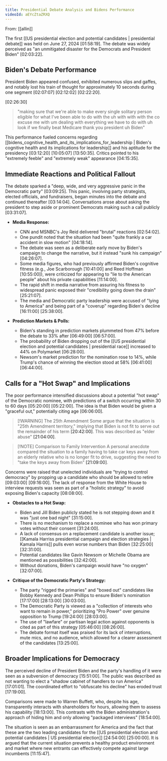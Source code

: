 ```yaml
---
title: Presidential Debate Analysis and Bidens Performance
videoId: aEYcZtaZRXQ
---
```


From: [[allin]] <br/> 

The first [[US presidential election and potential candidates | presidential debate]] was held on June 27, 2024 <a class="yt-timestamp" data-t="01:58:19">[01:58:19]</a>. The debate was widely perceived as "an unmitigated disaster for the Democrats and President Biden" <a class="yt-timestamp" data-t="02:03:22">[02:03:22]</a>.

## Biden's Debate Performance
President Biden appeared confused, exhibited numerous slips and gaffes, and notably lost his train of thought for approximately 10 seconds during one segment <a class="yt-timestamp" data-t="02:07:07">[02:07:07]</a> <a class="yt-timestamp" data-t="02:12:02">[02:12:02]</a> <a class="yt-timestamp" data-t="02:22:20">[02:22:20]</a>.

<a class="yt-timestamp" data-t="02:26:30">[02:26:30]</a>
> "making sure that we're able to make every single solitary person eligible for what I've been able to do with the uh with with with the co excuse me with um dealing with everything we have to do with uh look if we finally beat Medicare thank you president uh Biden"

This performance fueled concerns regarding [[bidens_cognitive_health_and_its_implications_for_leadership | Biden's cognitive health and its implications for leadership]] and his aptitude for the presidency <a class="yt-timestamp" data-t="03:12:20">[03:12:20]</a> <a class="yt-timestamp" data-t="10:05:07">[10:05:07]</a> <a class="yt-timestamp" data-t="13:50:35">[13:50:35]</a>. Critics pointed to his "extremely feeble" and "extremely weak" appearance <a class="yt-timestamp" data-t="04:15:35">[04:15:35]</a>.

## Immediate Reactions and Political Fallout
The debate sparked a "deep, wide, and very aggressive panic in the Democratic party" <a class="yt-timestamp" data-t="03:09:25">[03:09:25]</a>. This panic, involving party strategists, elected officials, and fundraisers, began minutes into the debate and continued thereafter <a class="yt-timestamp" data-t="03:14:04">[03:14:04]</a>. Conversations arose about asking the president to step aside or prominent Democrats making such a call publicly <a class="yt-timestamp" data-t="03:31:07">[03:31:07]</a>.

*   **Media Response:**
    *   CNN and MSNBC's Joy Reid delivered "brutal" reactions <a class="yt-timestamp" data-t="02:54:02">[02:54:02]</a>.
    *   One pundit noted that the situation had been "quite frankly a car accident in slow motion" <a class="yt-timestamp" data-t="04:18:14">[04:18:14]</a>.
    *   The debate was seen as a deliberate early move by Biden's campaign to change the narrative, but it instead "sunk his campaign" <a class="yt-timestamp" data-t="04:26:07">[04:26:07]</a>.
    *   Some media figures, who had previously affirmed Biden's cognitive fitness (e.g., Joe Scarborough <a class="yt-timestamp" data-t="10:41:00">[10:41:00]</a> and Reed Hoffman <a class="yt-timestamp" data-t="10:55:00">[10:55:00]</a>), were criticized for appearing to "lie to the American people" about his private capabilities <a class="yt-timestamp" data-t="11:14:00">[11:14:00]</a>.
    *   The rapid shift in media narrative from assuring his fitness to widespread panic exposed their "credibility going down the drain" <a class="yt-timestamp" data-t="25:21:07">[25:21:07]</a>.
    *   The media and Democratic party leadership were accused of "lying to America" and being part of a "coverup" regarding Biden's decline <a class="yt-timestamp" data-t="16:11:00">[16:11:00]</a> <a class="yt-timestamp" data-t="25:38:00">[25:38:00]</a>.

*   **Prediction Markets & Polls:**
    *   Biden's standing in prediction markets plummeted from 47% before the debate to 33% after <a class="yt-timestamp" data-t="06:49:00">[06:49:00]</a> <a class="yt-timestamp" data-t="06:57:00">[06:57:00]</a>.
    *   The probability of Biden dropping out of the [[US presidential election and potential candidates | presidential race]] increased to 44% on Polymarket <a class="yt-timestamp" data-t="06:28:00">[06:28:00]</a>.
    *   Newsom's market prediction for the nomination rose to 14%, while Trump's chance of winning the election stood at 58% <a class="yt-timestamp" data-t="06:41:00">[06:41:00]</a> <a class="yt-timestamp" data-t="06:44:00">[06:44:00]</a>.

## Calls for a "Hot Swap" and Implications
The poor performance intensified discussions about a potential "hot swap" of the Democratic nominee, with predictions of a switch occurring within 30 to 60 days <a class="yt-timestamp" data-t="05:20:00">[05:20:00]</a> <a class="yt-timestamp" data-t="05:22:00">[05:22:00]</a>. The idea is that Biden would be given a "graceful out," potentially citing age <a class="yt-timestamp" data-t="06:06:00">[06:06:00]</a>.

> [!WARNING] The 25th Amendment
> Some argue that the situation is "25th Amendment territory," implying that Biden is not fit to serve out the remainder of his term <a class="yt-timestamp" data-t="20:42:00">[20:42:00]</a>. This was described as "elder abuse" <a class="yt-timestamp" data-t="21:04:00">[21:04:00]</a>.

> [!NOTE] Comparison to Family Intervention
> A personal anecdote compared the situation to a family having to take car keys away from an elderly relative who is no longer fit to drive, suggesting the need to "take the keys away from Biden" <a class="yt-timestamp" data-t="21:09:00">[21:09:00]</a>.

Concerns were raised that unelected individuals are "trying to control democracy" by propping up a candidate who should be allowed to retire <a class="yt-timestamp" data-t="09:03:00">[09:03:00]</a> <a class="yt-timestamp" data-t="09:16:00">[09:16:00]</a>. The lack of response from the White House to interview requests was seen as part of a "holistic strategy" to avoid exposing Biden's capacity <a class="yt-timestamp" data-t="08:08:00">[08:08:00]</a>.

*   **Obstacles to a Hot Swap:**
    *   Biden and Jill Biden publicly stated he is not stepping down and it was "just one bad night" <a class="yt-timestamp" data-t="31:15:00">[31:15:00]</a>.
    *   There is no mechanism to replace a nominee who has won primary votes without their consent <a class="yt-timestamp" data-t="31:24:00">[31:24:00]</a>.
    *   A lack of consensus on a replacement candidate is another issue; [[Kamala Harriss presidential campaign and election strategies | Kamala Harris]] pulls even worse numbers than Biden <a class="yt-timestamp" data-t="32:25:00">[32:25:00]</a> <a class="yt-timestamp" data-t="32:31:00">[32:31:00]</a>.
    *   Potential candidates like Gavin Newsom or Michelle Obama are mentioned as possibilities <a class="yt-timestamp" data-t="32:42:00">[32:42:00]</a>.
    *   Without donations, Biden's campaign would have "no oxygen" <a class="yt-timestamp" data-t="32:07:00">[32:07:00]</a>.

*   **Critique of the Democratic Party's Strategy:**
    *   The party "rigged the primaries" and "boxed out" candidates like Bobby Kennedy and Dean Phillips to ensure Biden's nomination <a class="yt-timestamp" data-t="17:17:00">[17:17:00]</a> <a class="yt-timestamp" data-t="28:13:00">[28:13:00]</a> <a class="yt-timestamp" data-t="30:03:00">[30:03:00]</a>.
    *   The Democratic Party is viewed as a "collection of interests who want to remain in power," prioritizing "Pro Power" over genuine opposition to Trump <a class="yt-timestamp" data-t="19:24:00">[19:24:00]</a> <a class="yt-timestamp" data-t="28:03:00">[28:03:00]</a>.
    *   The use of "lawfare" or partisan legal action against opponents is cited as part of this strategy <a class="yt-timestamp" data-t="05:46:00">[05:46:00]</a> <a class="yt-timestamp" data-t="08:26:00">[08:26:00]</a>.
    *   The debate format itself was praised for its lack of interruptions, mute mics, and no audience, which allowed for a clearer assessment of the candidates <a class="yt-timestamp" data-t="13:25:00">[13:25:00]</a>.

## Broader Implications for Democracy
The perceived decline of President Biden and the party's handling of it were seen as a subversion of democracy <a class="yt-timestamp" data-t="15:51:00">[15:51:00]</a>. The public was described as not wanting to elect a "shadow cabinet of handlers to run America" <a class="yt-timestamp" data-t="17:01:00">[17:01:01]</a>. The coordinated effort to "obfuscate his decline" has eroded trust <a class="yt-timestamp" data-t="17:19:00">[17:19:00]</a>.

Comparisons were made to Warren Buffett, who, despite his age, transparently interacts with shareholders for hours, allowing them to assess his capability <a class="yt-timestamp" data-t="18:13:00">[18:13:00]</a>. This contrasts with the Biden administration's approach of hiding him and only allowing "packaged interviews" <a class="yt-timestamp" data-t="18:54:00">[18:54:00]</a>.

The situation is seen as an embarrassment for America and the fact that these are the two leading candidates for the [[US presidential election and potential candidates | US presidential election]] <a class="yt-timestamp" data-t="24:54:00">[24:54:00]</a> <a class="yt-timestamp" data-t="25:00:00">[25:00:00]</a>. It is argued that the current situation prevents a healthy product environment and market where new entrants can effectively compete against large incumbents <a class="yt-timestamp" data-t="11:15:47">[11:15:47]</a>.